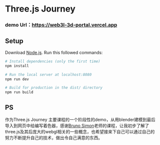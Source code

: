 # Three.js Journey

### demo Url：https://web3l-3d-portal.vercel.app 

## Setup
Download [Node.js](https://nodejs.org/en/download/).
Run this followed commands:

``` bash
# Install dependencies (only the first time)
npm install

# Run the local server at localhost:8080
npm run dev

# Build for production in the dist/ directory
npm run build
```

## PS

作为Three.js Journey 主要课程的一个阶段性的demo，从用blender建模到最后导入到网页中给编写着色器，感谢[Bruno Simon](https://github.com/brunosimon)老师的课程，让我初步了解了three.js及其后庞大的webgl相关的一些概念，也希望接来下自己可以通过自己的努力不断提升自己的技术，做出令自己满意的东西。



